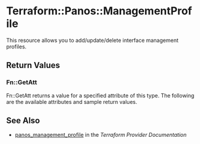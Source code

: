 # Terraform::Panos::ManagementProfile

This resource allows you to add/update/delete interface management profiles.

## Return Values

### Fn::GetAtt

Fn::GetAtt returns a value for a specified attribute of this type. The following are the available attributes and sample return values.

## See Also

* [panos_management_profile](https://www.terraform.io/docs/providers/panos/r/management_profile.html) in the _Terraform Provider Documentation_